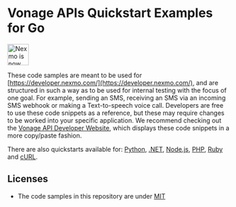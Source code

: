 # Vonage APIs Quickstart Examples for Go

<img src="https://developer.nexmo.com/assets/images/Vonage_Nexmo.svg" height="48px" alt="Nexmo is now known as Vonage" />

These code samples are meant to be used for [https://developer.nexmo.com/](https://developer.nexmo.com/), and are structured in such a way as to be used for internal testing with the focus of one goal. For example, sending an SMS, receiving an SMS via an incoming SMS webhook or making a Text-to-speech voice call. Developers are free to use these code snippets as a reference, but these may require changes to be worked into your specific application. We recommend checking out the [Vonage API Developer Website](https://developer.nexmo.com/), which displays these code snippets in a more copy/paste fashion.

There are also quickstarts available for: [Python](https://github.com/Vonage/vonage-python-code-snippets), [.NET](https://github.com/Vonage/vonage-dotnet-code-snippets), [Node.js](https://github.com/Vonage/vonage-node-code-snippets), [PHP](https://github.com/Vonage/vonage-php-code-snippets),  [Ruby](https://github.com/Vonage/vonage-ruby-code-snippets) and [cURL](https://github.com/Vonage/vonage-curl-code-snippets).


## Licenses

- The code samples in this repository are under [MIT](LICENSE)
